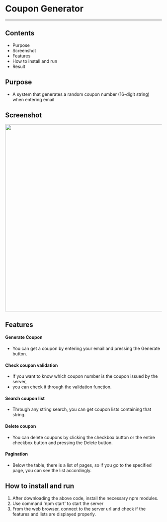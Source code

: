 # Coupon Generator
___
## Contents
* Purpose
* Screenshot
* Features
* How to install and run
* Result

## Purpose
* A system that generates a random coupon number (16-digit string) when entering email

## Screenshot
<img width = 600px src="https://user-images.githubusercontent.com/38268739/40411613-e8a4630c-5eab-11e8-80e0-a5e1493fa117.PNG"/>

## Features
#### Generate Coupon
* You can get a coupon by entering your email and pressing the Generate button.
#### Check coupon validation
* If you want to know which coupon number is the coupon issued by the server,
* you can check it through the validation function.
#### Search coupon list
* Through any string search, you can get coupon lists containing that string.
#### Delete coupon
* You can delete coupons by clicking the checkbox button or the entire checkbox button and pressing the Delete button.
#### Pagination
* Below the table, there is a list of pages, so if you go to the specified page, you can see the list accordingly.
## How to install and run
1. After downloading the above code, install the necessary npm modules.
2. Use command 'npm start' to start the server
3. From the web browser, connect to the server url and check if the features and lists are displayed properly.
